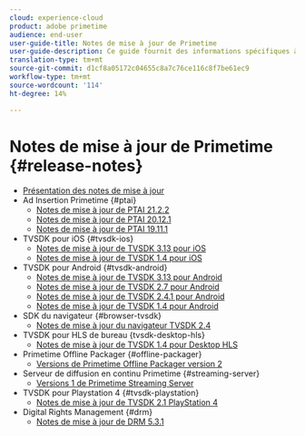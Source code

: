 ```yaml
---
cloud: experience-cloud
product: adobe primetime
audience: end-user
user-guide-title: Notes de mise à jour de Primetime
user-guide-description: Ce guide fournit des informations spécifiques à la version, aux configurations requises, aux limitations, aux problèmes résolus et aux problèmes connus.
translation-type: tm+mt
source-git-commit: d1cf8a05172c04655c8a7c76ce116c8f7be61ec9
workflow-type: tm+mt
source-wordcount: '114'
ht-degree: 14%

---
```



# Notes de mise à jour de Primetime  {#release-notes}

+ [Présentation des notes de mise à jour](home.md)
+ Ad Insertion Primetime {#ptai}
   + [Notes de mise à jour de PTAI 21.2.2](ptai-21x-release-notes.md)
   + [Notes de mise à jour de PTAI 20.12.1](ptai-20x-release-notes.md)
   + [Notes de mise à jour de PTAI 19.11.1](ptai-19x-release-notes.md)
+ TVSDK pour iOS {#tvsdk-ios}
   + [Notes de mise à jour de TVSDK 3.13 pour iOS](tvsdk-3x-ios.md)
   + [Notes de mise à jour de TVSDK 1.4 pour iOS](tvsdk-1-4-ios.md)
+ TVSDK pour Android {#tvsdk-android}
   + [Notes de mise à jour de TVSDK 3.13 pour Android](tvsdk-3x-android.md)
   + [Notes de mise à jour de TVSDK 2.7 pour Android](tvsdk-27-android.md)
   + [Notes de mise à jour de TVSDK 2.4.1 pour Android](tvsdk-24-android.md)
   + [Notes de mise à jour de TVSDK 1.4 pour Android](tvsdk-1-4-android.md)
+ SDK du navigateur {#browser-tvsdk}
   + [Notes de mise à jour du navigateur TVSDK 2.4](tvsdk-24-browser.md)
+ TVSDK pour HLS de bureau {tvsdk-desktop-hls}
   + [Notes de mise à jour de TVSDK 1.4 pour Desktop HLS](tvsdk-1-4-desktop-hls.md)
+ Primetime Offline Packager {#offline-packager}
   + [Versions de Primetime Offline Packager version 2](offline-packager-2x-release-note.md)
+ Serveur de diffusion en continu Primetime {#streaming-server}
   + [Versions 1 de Primetime Streaming Server](primetime-streaming-server-1x.md)
+ TVSDK pour Playstation 4 {#tvsdk-playstation}
   + [Notes de mise à jour de TVSDK 2.1 PlayStation 4](tvsdk-21-ps4.md)
+ Digital Rights Management {#drm}
   + [Notes de mise à jour de DRM 5.3.1](drm-531-release-notes.md)
